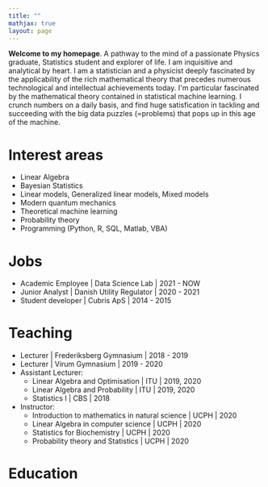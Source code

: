 ```yaml
---
title: ""
mathjax: true
layout: page
---
```

**Welcome to my homepage**.
A pathway to the mind of a passionate Physics graduate, Statistics student and explorer of life.
I am inquisitive and analytical by heart. I am a statistician and a physicist
deeply fascinated by the applicability of the rich mathematical theory that precedes numerous technological and intellectual achievements today.
I'm particular fascinated by the mathematical theory contained in statistical machine learning. I crunch numbers on a daily basis,
and find huge satisfication in tackling and succeeding with the big data
puzzles (=problems) that pops up in this age of the machine.

# Interest areas
* Linear Algebra
* Bayesian Statistics
* Linear models, Generalized linear models, Mixed models
* Modern quantum mechanics
* Theoretical machine learning
* Probability theory
* Programming (Python, R, SQL, Matlab, VBA)

# Jobs
* Academic Employee | Data Science Lab | 2021 - NOW
* Junior Analyst | Danish Utility Regulator | 2020 - 2021
* Student developer | Cubris ApS | 2014 - 2015

# Teaching
* Lecturer | Frederiksberg Gymnasium | 2018 - 2019
* Lecturer | Virum Gymnasium | 2019 - 2020
* Assistant Lecturer:
  * Linear Algebra and Optimisation | ITU | 2019, 2020
  * Linear Algebra and Probability | ITU | 2019, 2020
  * Statistics I | CBS | 2018
* Instructor:
  * Introduction to mathematics in natural science | UCPH | 2020
  * Linear Algebra in computer science | UCPH | 2020
  * Statistics for Biochemistry | UCPH | 2020
  * Probability theory and Statistics | UCPH | 2020

# Education
